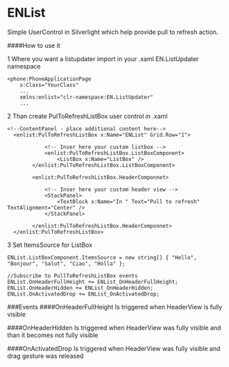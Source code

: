 # ENList
Simple UserControl in Silverlight which help provide pull to refresh action.

####How to use it

1 Where you want a listupdater import in your .xaml EN.ListUpdater namespace
```
<phone:PhoneApplicationPage
    x:Class="YourClass"
    ...
    xmlns:enlist="clr-namespace:EN.ListUpdater"
    ...
```

2 Than create PulToRefreshListBox user control in .xaml
```
<!--ContentPanel - place additional content here-->
  <enlist:PulToRefreshListBox x:Name="ENList" Grid.Row="1">
            
            <!-- Inser here your custom listbox -->
            <enlist:PulToRefreshListBox.ListBoxComponent>
                <ListBox x:Name="ListBox" />
        </enlist:PulToRefreshListBox.ListBoxComponent>
       
        <enlist:PulToRefreshListBox.HeaderComponnet>
                
            <!-- Inser here your custom header view -->
            <StackPanel>
                <TextBlock x:Name="In " Text="Pull to refresh" TextAlignment="Center" />
            </StackPanel>
                
        </enlist:PulToRefreshListBox.HeaderComponnet>
  </enlist:PulToRefreshListBox>
  ```

  3 Set ItemsSource for ListBox
```
ENList.ListBoxComponent.ItemsSource = new string[] { "Hello", "Bonjour", "Salut", "Ciao", "Holla" };

//Subscribe to PullToRefreshListBox events
ENList.OnHeaderFullHeight += ENList_OnHeaderFullHeight;
ENList.OnHeaderHidden += ENList_OnHeaderHidden;
ENList.OnActivatedDrop += ENList_OnActivatedDrop;
```

###Events 
####OnHeaderFullHeight
Is triggered when HeaderView is fully visible

####OnHeaderHidden
Is triggered when HeaderView was fully visible and than it becomes not fully visible

####OnActivatedDrop
Is triggered when HeaderView was fully visible and drag gesture was released
